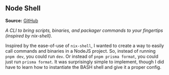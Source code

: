 ## Node Shell

**Source:** [GitHub](https://github.com/vandesm14/node-shell)

*A CLI to bring scripts, binaries, and packager commands to your fingertips (inspired by nix-shell).*

Inspired by the ease-of-use of `nix-shell`, I wanted to create a way to easily call commands and binaries in a NodeJS project. So, instead of running `pnpm dev`, you could run `dev`. Or instead of `pnpm prisma format`, you could just run `prisma format`. It was surprisingly simple to implement, though I did have to learn how to instantiate the BASH shell and give it a proper config.
